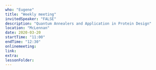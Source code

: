```yaml
---
who: "Eugene"
title: "Weekly meeting"
invitedSpeaker: "FALSE"
description: "Quantum Annealers and Application in Protein Design"
location: "McLennan"
date: 2020-03-20
startTime: "11:00"
endTime: "12:30"
onlinemeeting: 
link: 
extra: 
lessonFolder: 
---
```

